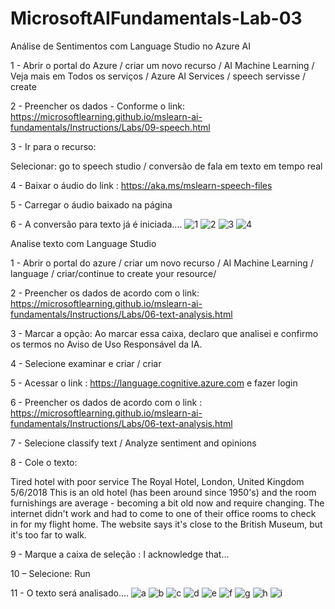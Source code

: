 # MicrosoftAIFundamentals-Lab-03

Análise de Sentimentos com Language Studio no Azure AI

1 - Abrir o portal do Azure / criar um novo recurso / AI Machine Learning / Veja mais em Todos os serviços / Azure AI Services / speech servisse / create

2 - Preencher os dados - Conforme o link: https://microsoftlearning.github.io/mslearn-ai-fundamentals/Instructions/Labs/09-speech.html 

3 - Ir para o recurso:

 Selecionar: go to speech studio / conversão de fala em texto em tempo real

4 - Baixar o áudio do link :  https://aka.ms/mslearn-speech-files

5 - Carregar o áudio baixado na página

6 - A conversão para texto já é iniciada....
![1](https://github.com/FabMauricio/MicrosoftAIFundamentals-Lab-03/assets/153826437/c00273de-61db-4ac6-b447-b9db59cc1688)
![2](https://github.com/FabMauricio/MicrosoftAIFundamentals-Lab-03/assets/153826437/0825050b-1ae7-4b9c-b030-98f3222e9120)
![3](https://github.com/FabMauricio/MicrosoftAIFundamentals-Lab-03/assets/153826437/23d57942-e7a0-49fb-809d-30cc43b245b0)
![4](https://github.com/FabMauricio/MicrosoftAIFundamentals-Lab-03/assets/153826437/ba04ef08-e8f0-4d42-b64a-ff5dbe5fbfac)




Analise texto com Language Studio

1 - Abrir o portal do azure / criar um novo recurso / AI Machine Learning / language / criar/continue to create your resource/

2 - Preencher os dados de acordo com o link: https://microsoftlearning.github.io/mslearn-ai-fundamentals/Instructions/Labs/06-text-analysis.html

3 - Marcar a opção: Ao marcar essa caixa, declaro que analisei e confirmo os termos no Aviso de Uso Responsável da IA.

4 - Selecione examinar e criar / criar

5 - Acessar o link : https://language.cognitive.azure.com e fazer login

6 - Preencher os dados de acordo com o link : https://microsoftlearning.github.io/mslearn-ai-fundamentals/Instructions/Labs/06-text-analysis.html

7 - Selecione classify text / Analyze sentiment and opinions

8 - Cole o texto: 

Tired hotel with poor service
 The Royal Hotel, London, United Kingdom
 5/6/2018
 This is an old hotel (has been around since 1950's) and the room furnishings are average - becoming a bit old now and require changing. The internet didn't work and had to come to one of their office rooms to check in for my flight home. The website says it's close to the British Museum, but it's too far to walk.

9 - Marque a caixa de seleção : I acknowledge that...

10 – Selecione: Run

11 - O texto será analisado....
![a](https://github.com/FabMauricio/MicrosoftAIFundamentals-Lab-03/assets/153826437/c7ead64f-13ab-4a80-b006-16f664617e0e)
![b](https://github.com/FabMauricio/MicrosoftAIFundamentals-Lab-03/assets/153826437/ee7a7067-afe0-40b7-9e8d-48006b3368ed)
![c](https://github.com/FabMauricio/MicrosoftAIFundamentals-Lab-03/assets/153826437/c4d5f065-6631-4db6-a2e5-e9399e76f3fc)
![d](https://github.com/FabMauricio/MicrosoftAIFundamentals-Lab-03/assets/153826437/943000a7-0732-4696-9efe-66b383d36923)
![e](https://github.com/FabMauricio/MicrosoftAIFundamentals-Lab-03/assets/153826437/bef13b71-2654-4230-80d7-374a74a2e547)
![f](https://github.com/FabMauricio/MicrosoftAIFundamentals-Lab-03/assets/153826437/ac2be2ab-7738-439c-be92-29bad379002f)
![g](https://github.com/FabMauricio/MicrosoftAIFundamentals-Lab-03/assets/153826437/aa24ae37-6e1b-4e49-b552-3bd23fbda737)
![h](https://github.com/FabMauricio/MicrosoftAIFundamentals-Lab-03/assets/153826437/629bee07-6205-4794-887f-99913cf52da5)
![i](https://github.com/FabMauricio/MicrosoftAIFundamentals-Lab-03/assets/153826437/c38a8107-8f5a-4a87-9ecc-7c9f24823683)

